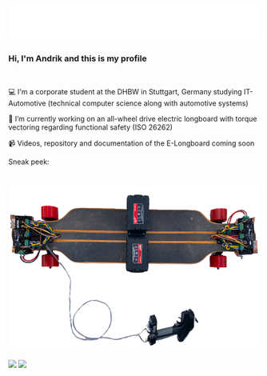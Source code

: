 <h1 align="center">
  <img src="https://raw.githubusercontent.com/AndrikSeeger/AndrikSeeger/master/name.svg" alt="Marton Lederer" />
</h1>

### Hi, I'm Andrik and this is my profile       
<img src="https://komarev.com/ghpvc/?username=AndrikSeeger&style=flat-square&color=blue" alt=""/>

💻 I'm a corporate student at the DHBW in Stuttgart, Germany studying IT-Automotive (technical computer science along with automotive systems)

🔭 I’m currently working on an all-wheel drive electric longboard with torque vectoring regarding functional safety (ISO 26262)

📹 Videos, repository and documentation of the E-Longboard coming soon

Sneak peek:
<h1 align="center">
  <img src="https://raw.githubusercontent.com/AndrikSeeger/AndrikSeeger/master/Sneak_Peek_Longboard.png" alt="Marton Lederer" />
</h1>

<img src="https://github-readme-stats.vercel.app/api?username=andrikseeger&hide=prs,issues&count_private=true&show_icons=true&theme=github_dark&&shbm_iconsatrue&title_coloraffffffBicon_colorsbb2acfBtext_coloradaf7dc3bg_color=191919-y">

<img src="https://github-readme-stats.vercel.app/api/top-langs/?username=andrikseeger&theme=github_dark&hide=makefile&langs_count=4">
